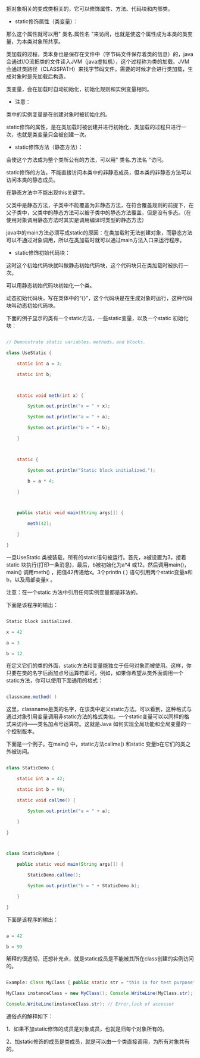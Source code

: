 把对象相关的变成类相关的，它可以修饰属性、方法、代码块和内部类。
* static修饰属性（类变量）：
那么这个属性就可以用" 类名.属性名 "来访问，也就是使这个属性成为本类的类变量，为本类对象所共享。
类加载的过程，类本身也是保存在文件中（字节码文件保存着类的信息）的，java会通过I/O流把类的文件读入JVM（java虚拟机），这个过程称为类的加载。JVM会通过类路径（CLASSPATH）来找字节码文件。需要的时候才会进行类加载，生成对象时是先加载后构造。
类变量，会在加载时自动初始化，初始化规则和实例变量相同。
* 注意：
类中的实例变量是在创建对象时被初始化的。
static修饰的属性，是在类加载时被创建并进行初始化，类加载的过程只进行一次，也就是类变量只会被创建一次。
* static修饰方法（静态方法）：
会使这个方法成为整个类所公有的方法，可以用" 类名.方法名 "访问。
static修饰的方法，不能直接访问本类中的非静态成员，但本类的非静态方法可以访问本类的静态成员。
在静态方法中不能出现this关键字。
父类中是静态方法，子类中不能覆盖为非静态方法，在符合覆盖规则的前提下，在父子类中，父类中的静态方法可以被子类中的静态方法覆盖，但是没有多态。（在使用对象调用静态方法时其实是调用编译时类型的静态方法）
java中的main方法必须写成static的原因：在类加载时无法创建对象，而静态方法可以不通过对象调用，所以在类加载时就可以通过main方法入口来运行程序。
* static修饰初始代码块：
这时这个初始代码块就叫做静态初始代码块，这个代码块只在类加载时被执行一次。
可以用静态初始代码块初始化一个类。
动态初始代码块，写在类体中的“{}”，这个代码块是在生成对象时运行，这种代码块叫动态初始代码块。
下面的例子显示的类有一个static方法，一些static变量，以及一个static 初始化块：
```java  
// Demonstrate static variables，methods，and blocks.
class UseStatic {
	static int a = 3;
	static int b;

	static void meth(int x) {
		System.out.println("x = " + x);
		System.out.println("a = " + a);
		System.out.println("b = " + b);
	}

	static {
		System.out.println("Static block initialized.");
		b = a * 4;
	}

	public static void main(String args[]) {
		meth(42);
	}
}
```
一旦UseStatic 类被装载，所有的static语句被运行。首先，a被设置为3，接着static 块执行(打印一条消息)，最后，b被初始化为a*4 或12。然后调用main()，main() 调用meth() ，把值42传递给x。3个println ( ) 语句引用两个static变量a和b，以及局部变量x 。
注意：在一个static 方法中引用任何实例变量都是非法的。
下面是该程序的输出：
```java  
Static block initialized.
x = 42
a = 3
b = 12
```
在定义它们的类的外面，static方法和变量能独立于任何对象而被使用。这样，你只要在类的名字后面加点号运算符即可。例如，如果你希望从类外面调用一个static方法，你可以使用下面通用的格式：
```java  
classname.method( )
```
这里，classname是类的名字，在该类中定义static方法。可以看到，这种格式与通过对象引用变量调用非static方法的格式类似。一个static变量可以以同样的格式来访问——类名加点号运算符。这就是Java 如何实现全局功能和全局变量的一个控制版本。
下面是一个例子。在main() 中，static方法callme() 和static 变量b在它们的类之外被访问。
```java  
class StaticDemo {
	static int a = 42;
	static int b = 99;
	static void callme() {
		System.out.println("a = " + a);
	}
}

class StaticByName {
	public static void main(String args[]) {
		StaticDemo.callme();
		System.out.println("b = " + StaticDemo.b);
	}
}
```
下面是该程序的输出：
```java  
a = 42
b = 99
```
解释的很透彻，还想补充点，就是static成员是不能被其所在class创建的实例访问的。
```java  
Example: Class MyClass { public static str = "this is for test purpose"; } 
MyClass instanceClass = new MyClass(); Console.WriteLine(MyClass.str); // Runs well 
Console.WriteLine(instanceClass.str); // Error,lack of accessor
```
通俗点的解释如下：
1、如果不加static修饰的成员是对象成员，也就是归每个对象所有的。
2、加static修饰的成员是类成员，就是可以由一个类直接调用，为所有对象共有的。